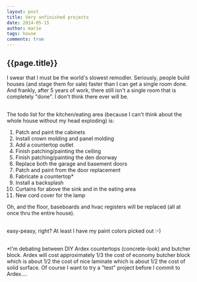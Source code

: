 ```yaml
---
layout: post
title: Very unfinished projects
date: 2014-05-15
author: marie
tags: house
comments: true
---
```


## {{page.title}}

<div id = "blockcontent">
I swear that I must be the world's slowest remodler. Seriously, people build houses
(and stage them for sale) faster than I can get a single room done. And frankly,
after 5 years of work, there still isn't a single room that is completely "done". I don't think there ever will be.  <br><br>

The todo list for the kitchen/eating area (because I can't think about the whole 
house without my head exploding) is:

<ol>
<li>Patch and paint the cabinets</li>
<li>Install crown molding and panel molding</li>
<li>Add a countertop outlet</li>
<li>Finish patching/painting the ceiling</li>
<li>Finish patching/painting the den doorway</li>
<li>Replace both the garage and basement doors</li>
<li>Patch and paint from the door replacement</li>
<li>Fabricate a countertop*</li>
<li>Install a backsplash</li>
<li>Curtains for above the sink and in the eating area</li>
<li>New cord cover for the lamp</li>
</ol>

Oh, and the floor, baseboards and hvac registers will be replaced (all at once thru the  entire house). <br><br>

easy-peasy, right? At least I have my paint colors picked out :-)<br><br>

*I'm debating between DIY Ardex countertops (concrete-look) and butcher block. 
Ardex will cost approximately 1/3 the cost of economy butcher block which is about 1/2 the cost of nice laminate which is about 1/2 the cost of solid surface. Of course 
I want to try a "test" project before I commit to Ardex....


</div>